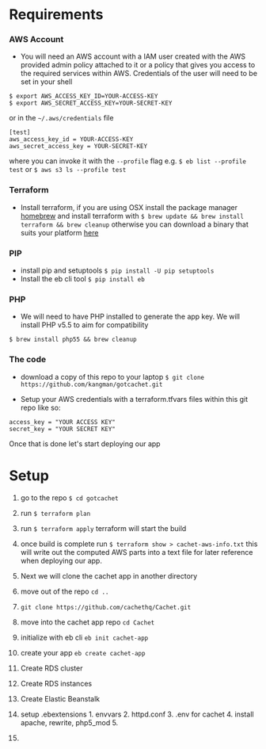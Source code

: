 

# Requirements

### AWS Account
- You will need an AWS account with a IAM user created with the AWS provided admin policy attached to it or a policy that gives you access to the required services within AWS. Credentials of the user will need to be set in your shell

```
$ export AWS_ACCESS_KEY_ID=YOUR-ACCESS-KEY
$ export AWS_SECRET_ACCESS_KEY=YOUR-SECRET-KEY
```
or in the `~/.aws/credentials` file

```
[test]
aws_access_key_id = YOUR-ACCESS-KEY
aws_secret_access_key = YOUR-SECRET-KEY
```

where you can invoke it with the `--profile` flag e.g. `$ eb list --profile test` or `$ aws s3 ls --profile test`

### Terraform
- Install terraform, if you are using OSX install the package manager [homebrew](http://brew.sh) and install terraform with `$ brew update && brew install terraform && brew cleanup` otherwise you can download a binary that suits your platform [here](https://www.terraform.io/downloads.html)

### PIP
- install pip and setuptools `$ pip install -U pip setuptools`
- Install the eb cli tool `$ pip install eb`

### PHP
- We will need to have PHP installed to generate the app key. We will install PHP v5.5 to aim for compatibility

`$ brew install php55 && brew cleanup`

### The code
- download a copy of this repo to your laptop
`$ git clone https://github.com/kangman/gotcachet.git`

- Setup your AWS credentials with a terraform.tfvars files within this git repo like so:

```
access_key = "YOUR ACCESS KEY"
secret_key = "YOUR SECRET KEY"
```
Once that is done let's start deploying our app

# Setup

1. go to the repo
`$ cd gotcachet`
2. run `$ terraform plan`
3. run `$ terraform apply` terraform will start the build
4. once build is complete run `$ terraform show > cachet-aws-info.txt` this will write out the computed AWS parts into a text file for later reference when deploying our app.
5. Next we will clone the cachet app in another directory
6. move out of the repo `cd ..`
7. `git clone https://github.com/cachethq/Cachet.git`
8. move into the cachet app repo `cd Cachet`
9. initialize with eb cli `eb init cachet-app`
10. create your app `eb create cachet-app`

4. Create RDS cluster
5. Create RDS instances
5. Create Elastic Beanstalk
  1. setup .ebextensions
    1. envvars
    2. httpd.conf
    3. .env for cachet
    4. install apache, rewrite, php5_mod
    5.
6.
